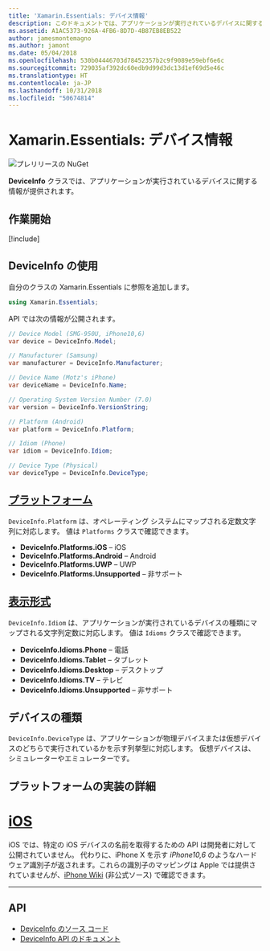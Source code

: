 ```yaml
---
title: 'Xamarin.Essentials: デバイス情報'
description: このドキュメントでは、アプリケーションが実行されているデバイスに関する情報を提供する Xamarin.Essentials の DeviceInfo クラスについて説明します。
ms.assetid: A1AC5373-926A-4FB6-8D7D-4B87EB8EB522
author: jamesmontemagno
ms.author: jamont
ms.date: 05/04/2018
ms.openlocfilehash: 530b04446703d78452357b2c9f9089e59ebf6e6c
ms.sourcegitcommit: 729035af392dc60edb9d99d3dc13d1ef69d5e46c
ms.translationtype: HT
ms.contentlocale: ja-JP
ms.lasthandoff: 10/31/2018
ms.locfileid: "50674814"
---
```

# <a name="xamarinessentials-device-information"></a>Xamarin.Essentials: デバイス情報

![プレリリースの NuGet](~/media/shared/pre-release.png)

**DeviceInfo** クラスでは、アプリケーションが実行されているデバイスに関する情報が提供されます。

## <a name="get-started"></a>作業開始

[!include[](~/essentials/includes/get-started.md)]

## <a name="using-deviceinfo"></a>DeviceInfo の使用

自分のクラスの Xamarin.Essentials に参照を追加します。

```csharp
using Xamarin.Essentials;
```

API では次の情報が公開されます。

```csharp
// Device Model (SMG-950U, iPhone10,6)
var device = DeviceInfo.Model;

// Manufacturer (Samsung)
var manufacturer = DeviceInfo.Manufacturer;

// Device Name (Motz's iPhone)
var deviceName = DeviceInfo.Name;

// Operating System Version Number (7.0)
var version = DeviceInfo.VersionString;

// Platform (Android)
var platform = DeviceInfo.Platform;

// Idiom (Phone)
var idiom = DeviceInfo.Idiom;

// Device Type (Physical)
var deviceType = DeviceInfo.DeviceType;
```

## <a name="platformsxrefxamarinessentialsdeviceinfoplatforms"></a>[プラットフォーム](xref:Xamarin.Essentials.DeviceInfo.Platforms)

`DeviceInfo.Platform` は、オペレーティング システムにマップされる定数文字列に対応します。 値は `Platforms` クラスで確認できます。

- **DeviceInfo.Platforms.iOS** – iOS
- **DeviceInfo.Platforms.Android** – Android
- **DeviceInfo.Platforms.UWP** – UWP
- **DeviceInfo.Platforms.Unsupported** – 非サポート

## <a name="idiomsxrefxamarinessentialsdeviceinfoidioms"></a>[表示形式](xref:Xamarin.Essentials.DeviceInfo.Idioms)

`DeviceInfo.Idiom` は、アプリケーションが実行されているデバイスの種類にマップされる文字列定数に対応します。 値は `Idioms` クラスで確認できます。

- **DeviceInfo.Idioms.Phone** – 電話
- **DeviceInfo.Idioms.Tablet** – タブレット
- **DeviceInfo.Idioms.Desktop** – デスクトップ
- **DeviceInfo.Idioms.TV** – テレビ
- **DeviceInfo.Idioms.Unsupported** – 非サポート

## <a name="device-type"></a>デバイスの種類

`DeviceInfo.DeviceType` は、アプリケーションが物理デバイスまたは仮想デバイスのどちらで実行されているかを示す列挙型に対応します。 仮想デバイスは、シミュレーターやエミュレーターです。

## <a name="platform-implementation-specifics"></a>プラットフォームの実装の詳細

# <a name="iostabios"></a>[iOS](#tab/ios)

iOS では、特定の iOS デバイスの名前を取得するための API は開発者に対して公開されていません。 代わりに、iPhone X を示す _iPhone10,6_ のようなハードウェア識別子が返されます。これらの識別子のマッピングは Apple では提供されていませんが、[iPhone Wiki](https://www.theiphonewiki.com/wiki/Models) (非公式ソース) で確認できます。

--------------

## <a name="api"></a>API

- [DeviceInfo のソース コード](https://github.com/xamarin/Essentials/tree/master/Xamarin.Essentials/DeviceInfo)
- [DeviceInfo API のドキュメント](xref:Xamarin.Essentials.DeviceInfo)
